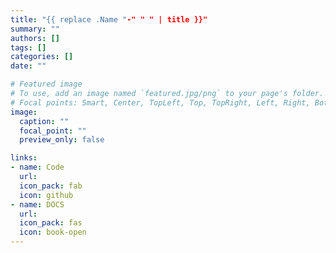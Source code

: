 ```yaml
---
title: "{{ replace .Name "-" " " | title }}"
summary: ""
authors: []
tags: []
categories: []
date: ""

# Featured image
# To use, add an image named `featured.jpg/png` to your page's folder.
# Focal points: Smart, Center, TopLeft, Top, TopRight, Left, Right, BottomLeft, Bottom, BottomRight.
image:
  caption: ""
  focal_point: ""
  preview_only: false

links:
- name: Code
  url: 
  icon_pack: fab
  icon: github
- name: DOCS
  url: 
  icon_pack: fas
  icon: book-open
---
```

